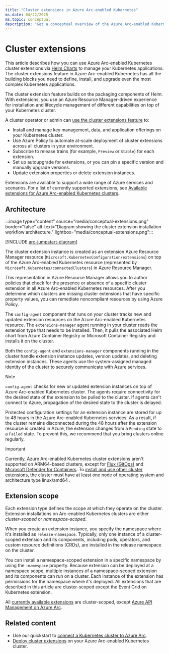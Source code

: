 ```yaml
---
title: "Cluster extensions in Azure Arc-enabled Kubernetes"
ms.date: 04/22/2025
ms.topic: conceptual
description: "Get a conceptual overview of the Azure Arc-enabled Kubernetes cluster extensions capability."
---
```


# Cluster extensions

This article describes how you can use Azure Arc-enabled Kubernetes cluster extensions via [Helm Charts](https://helm.sh/) to manage your Kubernetes applications. The cluster extensions feature in Azure Arc-enabled Kubernetes has all the building blocks you need to define, install, and upgrade even the most complex Kubernetes applications.

The cluster extension feature builds on the packaging components of Helm. With extensions, you use an Azure Resource Manager-driven experience for installation and lifecycle management of different capabilities on top of your Kubernetes cluster.

A cluster operator or admin can [use the cluster extensions feature](extensions.md) to:

- Install and manage key management, data, and application offerings on your Kubernetes cluster.
- Use Azure Policy to automate at-scale deployment of cluster extensions across all clusters in your environment.
- Subscribe to release trains (for example, `Preview` or `Stable`) for each extension.
- Set up autoupgrade for extensions, or you can pin a specific version and manually upgrade versions.
- Update extension properties or delete extension instances.

Extensions are available to support a wide range of Azure services and scenarios. For a list of currently supported extensions, see [Available extensions for Azure Arc-enabled Kubernetes clusters](extensions-release.md).

## Architecture

:::image type="content" source="media/conceptual-extensions.png" border="false" alt-text="Diagram showing the cluster extension installation workflow architecture." lightbox="media/conceptual-extensions.png":::

[!INCLUDE [arc-jumpstart-diagram](~/reusable-content/ce-skilling/azure/includes/arc-jumpstart-diagram.md)]

The cluster extension instance is created as an extension Azure Resource Manager resource (`Microsoft.KubernetesConfiguration/extensions`) on top of the Azure Arc-enabled Kubernetes resource (represented by `Microsoft.Kubernetes/connectedClusters`) in Azure Resource Manager.

This representation in Azure Resource Manager allows you to author policies that check for the presence or absence of a specific cluster extension in all Azure Arc-enabled Kubernetes resources. After you determine which clusters are missing cluster extensions that have specific property values, you can remediate noncompliant resources by using Azure Policy.

The `config-agent` component that runs on your cluster tracks new and updated extension resources on the Azure Arc-enabled Kubernetes resource. The `extensions-manager` agent running in your cluster reads the extension type that needs to be installed. Then, it pulls the associated Helm chart from Azure Container Registry or Microsoft Container Registry and installs it on the cluster.

Both the `config-agent` and `extensions-manager` components running in the cluster handle extension instance updates, version updates, and deleting extension instances. These agents use the system-assigned managed identity of the cluster to securely communicate with Azure services.

> [!NOTE]
> `config-agent` checks for new or updated extension instances on top of Azure Arc-enabled Kubernetes cluster. The agents require connectivity for the desired state of the extension to be pulled to the cluster. If agents can't connect to Azure, propagation of the desired state to the cluster is delayed.
>
> Protected configuration settings for an extension instance are stored for up to 48 hours in the Azure Arc-enabled Kubernetes services. As a result, if the cluster remains disconnected during the 48 hours after the extension resource is created in Azure, the extension changes from a `Pending` state to a `Failed` state. To prevent this, we recommend that you bring clusters online regularly.

> [!IMPORTANT]
> Currently, Azure Arc-enabled Kubernetes cluster extensions aren't supported on ARM64-based clusters, except for [Flux (GitOps)](conceptual-gitops-flux2.md) and [Microsoft Defender for Containers](/azure/defender-for-cloud/defender-for-containers-enable?pivots=defender-for-container-arc&toc=%2Fazure%2Fazure-arc%2Fkubernetes%2Ftoc.json&bc=%2Fazure%2Fazure-arc%2Fkubernetes%2Fbreadcrumb%2Ftoc.json&tabs=aks-deploy-portal%2Ck8s-deploy-asc%2Ck8s-verify-asc%2Ck8s-remove-arc%2Caks-removeprofile-api#protect-arc-enabled-kubernetes-clusters). To [install and use other cluster extensions](extensions.md), the cluster must have at least one node of operating system and architecture type linux/amd64 .

## Extension scope

Each extension type defines the scope at which they operate on the cluster. Extension installations on Arc-enabled Kubernetes clusters are either *cluster-scoped* or *namespace-scoped*.

When you create an extension instance, you specify the namespace where it's installed as `release-namespace`. Typically, only one instance of a cluster-scoped extension and its components, including pods, operators, and custom resource definitions (CRDs), are installed in the release namespace on the cluster.

You can install a namespace-scoped extension in a specific namespace by using the `–namespace` property. Because extension can be deployed at a namespace scope, multiple instances of a namespace-scoped extension and its components can run on a cluster. Each instance of the extension has permissions for the namespace where it's deployed. All extensions that are described in this article are cluster-scoped except the Event Grid on Kubernetes extension.

All [currently available extensions](extensions-release.md) are cluster-scoped, except [Azure API Management on Azure Arc](/azure/api-management/how-to-deploy-self-hosted-gateway-azure-arc).

## Related content

- Use our quickstart to [connect a Kubernetes cluster to Azure Arc](./quickstart-connect-cluster.md).
- [Deploy cluster extensions](./extensions.md) on your Azure Arc-enabled Kubernetes cluster.
